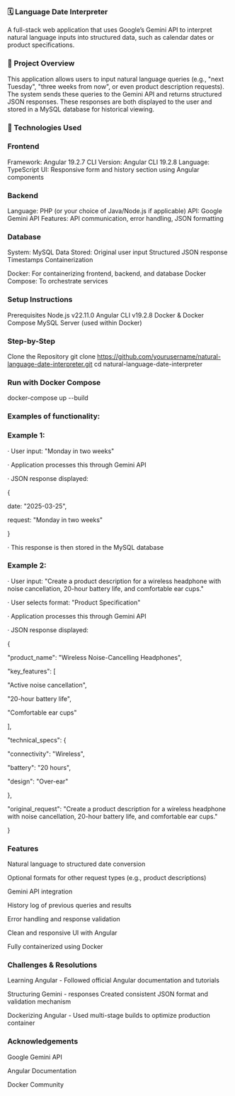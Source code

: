 ### 🗓️ Language Date Interpreter
A full-stack web application that uses Google’s Gemini API to interpret natural language inputs into structured data, such as calendar dates or product specifications.

### 📌 Project Overview
This application allows users to input natural language queries (e.g., "next Tuesday", "three weeks from now", or even product description requests). The system sends these queries to the Gemini API and returns structured JSON responses. These responses are both displayed to the user and stored in a MySQL database for historical viewing.

### 🚀 Technologies Used

### Frontend

Framework: Angular 19.2.7
CLI Version: Angular CLI 19.2.8
Language: TypeScript
UI: Responsive form and history section using Angular components

### Backend

Language: PHP (or your choice of Java/Node.js if applicable)
API: Google Gemini API
Features: API communication, error handling, JSON formatting

### Database

System: MySQL
Data Stored:
Original user input
Structured JSON response
Timestamps
Containerization

Docker: For containerizing frontend, backend, and database
Docker Compose: To orchestrate services

### Setup Instructions

Prerequisites
Node.js v22.11.0
Angular CLI v19.2.8
Docker & Docker Compose
MySQL Server (used within Docker)

### Step-by-Step

Clone the Repository
git clone https://github.com/yourusername/natural-language-date-interpreter.git
cd natural-language-date-interpreter

### Run with Docker Compose

docker-compose up --build

### Examples of functionality:

### Example 1:
· User input: "Monday in two weeks"

· Application processes this through Gemini API

· JSON response displayed:

{

date: "2025-03-25",

request: "Monday in two weeks"

}

· This response is then stored in the MySQL database

### Example 2:
· User input: "Create a product description for a wireless headphone with noise cancellation, 20-hour battery life, and comfortable ear cups."

· User selects format: "Product Specification"

· Application processes this through Gemini API

· JSON response displayed:

{

"product_name": "Wireless Noise-Cancelling Headphones",

"key_features": [

"Active noise cancellation",

"20-hour battery life",

"Comfortable ear cups"

],

"technical_specs": {

"connectivity": "Wireless",

"battery": "20 hours",

"design": "Over-ear"

},

"original_request": "Create a product description for a wireless headphone with noise cancellation, 20-hour battery life, and comfortable ear cups."

}

### Features

Natural language to structured date conversion

Optional formats for other request types (e.g., product descriptions)

Gemini API integration

History log of previous queries and results

Error handling and response validation

Clean and responsive UI with Angular

Fully containerized using Docker

### Challenges & Resolutions

Learning Angular - Followed official Angular documentation and tutorials 

Structuring Gemini - responses Created consistent JSON format and validation mechanism 

Dockerizing Angular - Used multi-stage builds to optimize production container

### Acknowledgements
Google Gemini API

Angular Documentation

Docker Community
